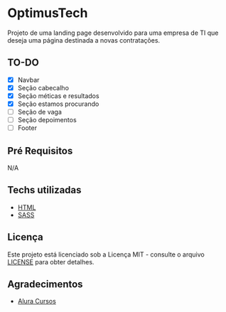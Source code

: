 # OptimusTech

Projeto de uma landing page desenvolvido para uma empresa de TI que deseja uma página destinada a novas contratações.

## TO-DO

- [x] Navbar
- [x] Seção cabecalho
- [x] Seção méticas e resultados
- [x] Seção estamos procurando
- [ ] Seção de vaga
- [ ] Seção depoimentos
- [ ] Footer

## Pré Requisitos

N/A

## Techs utilizadas

- [HTML](https://developer.mozilla.org/pt-BR/docs/Web/HTML)
- [SASS](https://sass-lang.com/)

## Licença

Este projeto está licenciado sob a Licença MIT - consulte o arquivo [LICENSE](./LICENSE) para obter detalhes.

## Agradecimentos

- [Alura Cursos](https://www.alura.com.br/)

